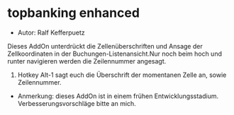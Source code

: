 # topbanking enhanced #

* Autor: Ralf Kefferpuetz

Dieses AddOn unterdrückt die Zellenüberschriften und Ansage der Zellkoordinaten in der Buchungen-Listenansicht.Nur noch beim hoch und runter navigieren werden die Zeilennummer angesagt.

1. Hotkey Alt-1 sagt euch die Überschrift der momentanen Zelle an, sowie Zeilennummer.

* Anmerkung: dieses AddOn ist in einem frühen Entwicklungsstadium. Verbesserungsvorschläge bitte an mich.
